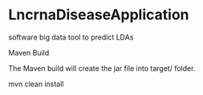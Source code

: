 # LncrnaDiseaseApplication
software big data tool to predict LDAs


Maven Build

The Maven build will create the jar file into target/ folder.

mvn clean install
